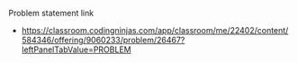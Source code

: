 Problem statement link
  - https://classroom.codingninjas.com/app/classroom/me/22402/content/584346/offering/9060233/problem/26467?leftPanelTabValue=PROBLEM